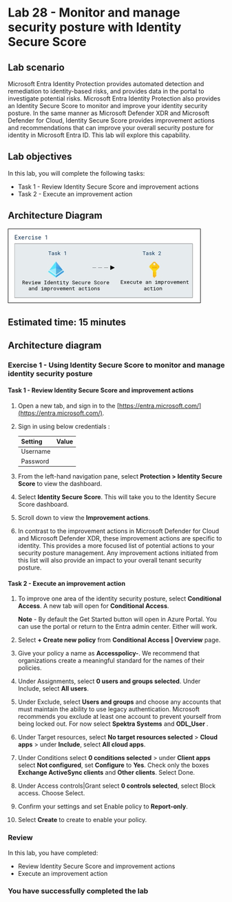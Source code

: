 # Lab 28 - Monitor and manage security posture with Identity Secure Score

## Lab scenario

Microsoft Entra Identity Protection provides automated detection and remediation to identity-based risks, and provides data in the portal to investigate potential risks. Microsoft Entra Identity Protection also provides an Identity Secure Score to monitor and improve your identity security posture. In the same manner as Microsoft Defender XDR and Microsoft Defender for Cloud, Identity Secure Score provides improvement actions and recommendations that can improve your overall security posture for identity in Microsoft Entra ID. This lab will explore this capability.

## Lab objectives
In this lab, you will complete the following tasks:

+ Task 1 - Review Identity Secure Score and improvement actions
+ Task 2 - Execute an improvement action

## Architecture Diagram

![Screen image displaying the New Group page with Group type, Group name, Owners, and Members highlighted](./media/arch28.png)

## Estimated time: 15 minutes

## Architecture diagram

### Exercise 1 - Using Identity Secure Score to monitor and manage identity security posture

#### Task 1 - Review Identity Secure Score and improvement actions

1. Open a new tab, and sign in to the [https://entra.microsoft.com/](https://entra.microsoft.com/).

2. Sign in using below credentials :

   | Setting | Value |
   | :--- | :--- |
   | Username | **<inject key="AzureAdUserEmail" enableCopy="true" />** |
   | Password | **<inject key="AzureAdUserPassword" enableCopy="true" />** |

3. From the left-hand navigation pane, select **Protection > Identity Secure Score** to view the dashboard.

4. Select **Identity Secure Score**. This will take you to the Identity Secure Score dashboard.

5. Scroll down to view the **Improvement actions**.

6. In contrast to the improvement actions in Microsoft Defender for Cloud and Microsoft Defender XDR, these improvement actions are specific to identity. This provides a more focused list of potential actions to your security posture management. Any improvement actions initiated from this list will also provide an impact to your overall tenant security posture.

#### Task 2 - Execute an improvement action

1. To improve one area of the identity security posture, select **Conditional Access**. A new tab will open for **Conditional Access**.

   **Note** - By default the Get Started button will open in Azure Portal. You can use the portal or return to the Entra admin center. Either will work.

2. Select **+ Create new policy** from **Conditional Access | Overview** page.

3. Give your policy a name as **Accesspolicy-<inject key="DeploymentID"></inject>**. We recommend that organizations create a meaningful standard for the names of their policies.

4. Under Assignments, select **0 users and groups selected**. Under Include, select **All users**.

5. Under Exclude, select **Users and groups** and choose any accounts that must maintain the ability to use legacy authentication. Microsoft recommends you exclude at least one account to prevent yourself from being locked out. For now select **Spektra Systems** and **ODL_User <inject key="DeploymentID"></inject>**.

6. Under Target resources, select **No target resources selected** > **Cloud apps** > under **Include**, select **All cloud apps**.

7. Under Conditions select **0 conditions selected** > under **Client apps** select **Not configured**, set **Configure** to **Yes**. Check only the boxes **Exchange ActiveSync clients** and **Other clients**. Select Done.

8. Under Access controls|Grant select **0 controls selected**, select Block access. Choose Select.

9. Confirm your settings and set Enable policy to **Report-only**.

10. Select **Create** to create to enable your policy.

### Review
In this lab, you have completed:
- Review Identity Secure Score and improvement actions
- Execute an improvement action

### You have successfully completed the lab
